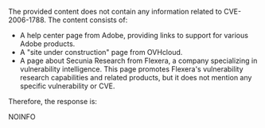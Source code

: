 The provided content does not contain any information related to CVE-2006-1788. The content consists of:
- A help center page from Adobe, providing links to support for various Adobe products.
- A "site under construction" page from OVHcloud.
- A page about Secunia Research from Flexera, a company specializing in vulnerability intelligence. This page promotes Flexera's vulnerability research capabilities and related products, but it does not mention any specific vulnerability or CVE.

Therefore, the response is:

NOINFO